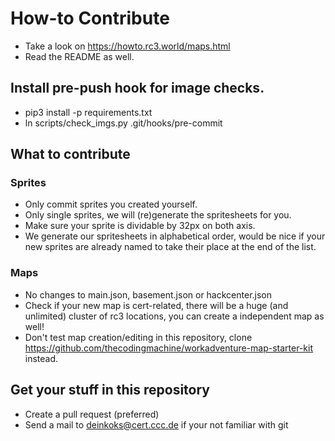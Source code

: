 # How-to Contribute

* Take a look on https://howto.rc3.world/maps.html
* Read the README as well.

## Install pre-push hook for image checks.
* pip3 install -p requirements.txt
* ln scripts/check_imgs.py .git/hooks/pre-commit

## What to contribute
### Sprites
* Only commit sprites you created yourself.
* Only single sprites, we will (re)generate the spritesheets for you.
* Make sure your sprite is dividable by 32px on both axis.
* We generate our spritesheets in alphabetical order, would be nice if your new sprites are already named to take their place at the end of the list.

### Maps
* No changes to main.json, basement.json or hackcenter.json
* Check if your new map is cert-related, there will be a huge (and unlimited) cluster of rc3 locations, you can create a independent map as well!
* Don't test map creation/editing in this repository, clone https://github.com/thecodingmachine/workadventure-map-starter-kit instead.

## Get your stuff in this repository
* Create a pull request (preferred)
* Send a mail to deinkoks@cert.ccc.de if your not familiar with git
